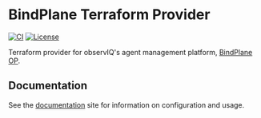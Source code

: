 BindPlane Terraform Provider
==========================

[![CI](https://github.com/observIQ/terraform-provider-bindplane/actions/workflows/ci.yml/badge.svg)](https://github.com/observIQ/terraform-provider-bindplane/actions/workflows/ci.yml)
[![License](https://img.shields.io/badge/License-Apache%202.0-blue.svg)](https://opensource.org/licenses/Apache-2.0)

Terraform provider for observIQ's agent management platform, [BindPlane OP](https://github.com/observIQ/bindplane-op).

## Documentation

See the [documentation](https://registry.terraform.io/providers/observIQ/bindplane/latest/docs) site for information on configuration and usage.
